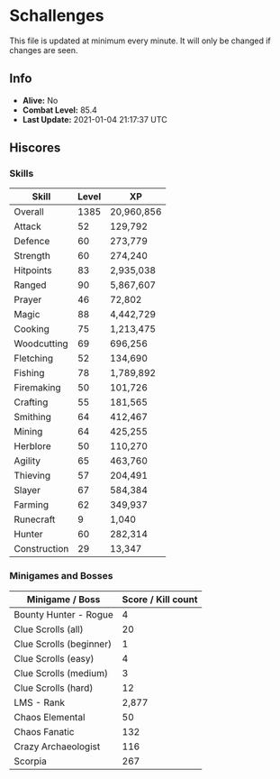 # Schallenges

This file is updated at minimum every minute. It will only be changed if changes are seen.

## Info

 - **Alive:** No
 - **Combat Level:** 85.4
 - **Last Update:** 2021-01-04 21:17:37 UTC

## Hiscores

### Skills

| Skill | Level | XP |
|--|--|--|
| Overall | 1385 | 20,960,856 |
| Attack | 52 | 129,792 |
| Defence | 60 | 273,779 |
| Strength | 60 | 274,240 |
| Hitpoints | 83 | 2,935,038 |
| Ranged | 90 | 5,867,607 |
| Prayer | 46 | 72,802 |
| Magic | 88 | 4,442,729 |
| Cooking | 75 | 1,213,475 |
| Woodcutting | 69 | 696,256 |
| Fletching | 52 | 134,690 |
| Fishing | 78 | 1,789,892 |
| Firemaking | 50 | 101,726 |
| Crafting | 55 | 181,565 |
| Smithing | 64 | 412,467 |
| Mining | 64 | 425,255 |
| Herblore | 50 | 110,270 |
| Agility | 65 | 463,760 |
| Thieving | 57 | 204,491 |
| Slayer | 67 | 584,384 |
| Farming | 62 | 349,937 |
| Runecraft | 9 | 1,040 |
| Hunter | 60 | 282,314 |
| Construction | 29 | 13,347 |

### Minigames and Bosses

| Minigame / Boss | Score / Kill count |
|--|--|
| Bounty Hunter - Rogue | 4 |
| Clue Scrolls (all) | 20 |
| Clue Scrolls (beginner) | 1 |
| Clue Scrolls (easy) | 4 |
| Clue Scrolls (medium) | 3 |
| Clue Scrolls (hard) | 12 |
| LMS - Rank | 2,877 |
| Chaos Elemental | 50 |
| Chaos Fanatic | 132 |
| Crazy Archaeologist | 116 |
| Scorpia | 267 |
